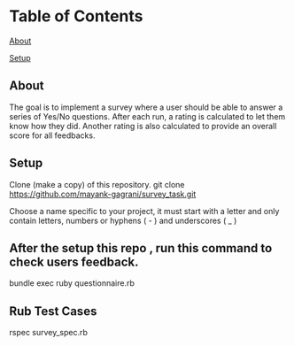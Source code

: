 # Table of Contents  

[About](#about)  

[Setup](#setup)  


## About  

The goal is to implement a survey where a user should be able to answer a series of Yes/No questions. After each run, a rating is calculated to let them know how they did. Another rating is also calculated to provide an overall score for all feedbacks.

## Setup

Clone (make a copy) of this repository.
git clone https://github.com/mayank-gagrani/survey_task.git

Choose a name specific to your project, it must start with a letter and only contain letters, numbers or hyphens ( - ) and underscores ( _ )

## After the setup this repo , run this command to check users feedback.
bundle exec ruby questionnaire.rb

## Rub Test Cases
rspec survey_spec.rb
